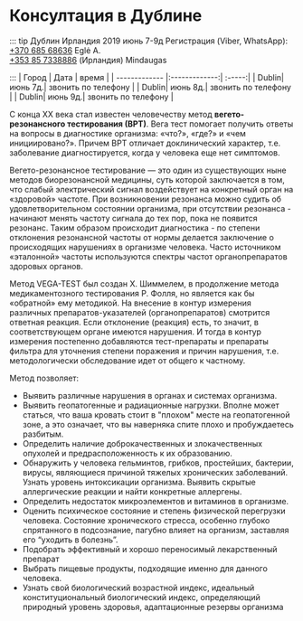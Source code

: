 # Консултация в Дублине

::: tip Дублин Ирландия 2019 июнь 7-9д
Регистрация (Viber, WhatsApp): <a href="tel:+37068568636">+370 685 68636</a> Eglė A.
<br>
<a href="tel:+353857338886">+353 85 7338886</a> (Ирландия) Mindaugas

:::
| Город | Дата | время |
| ------------- |:-------------:| :-----:|
| Dublin| июнь 7д.| звонить по телефону |
| Dublin| июнь 8д.| звонить по телефону |
| Dublin| июнь 9д.| звонить по телефону |

С конца ХХ века стал известен человечеству метод **вегето-резонансного тестирования (ВРТ)**. Вега тест помогает получить ответы на вопросы в диагностике организма: «что?», «где?» и «чем инициировано?». Причем ВРТ отличает доклинический характер, т.е. заболевание диагностируется, когда у человека еще нет симптомов.

Вегето-резонансное тестирование — это один из существующих ныне методов биорезонансной медицины, суть которой заключается в том, что слабый электрический сигнал воздействует на конкретный орган на «здоровой» частоте. При возникновении резонанса можно судить об удовлетворительном состоянии организма, при отсутствии резонанса - начинают менять частоту сигнала до тех пор, пока не появится резонанс. Таким образом происходит диагностика - по степени отклонения резонансной частоты от нормы делается заключение о происходящих нарушениях в организме человека. Часто источником «эталонной» частоты используются спектры частот органопрепаратов здоровых органов.

Метод VEGA-TEST был создан Х. Шиммелем, в продолжение метода медикаментозного тестирования Р. Фолля, но является как бы «обратной» ему методикой. На внесение в контур измерения различных препаратов-указателей (органопрепаратов) смотрится ответная реакция. Если отклонение (реакция) есть, то значит, в соответствующем органе имеются нарушения. И тогда в контур измерения постепенно добавляются тест-препараты и препараты фильтра для уточнения степени поражения и причин нарушения, т.е. методологически обследование идет от общего к частному.

Метод позволяет:

- Выявить различные нарушения в органах и системах организма.
- Выявить геопатогенные и радиационные нагрузки. Вполне может статься, что ваша кровать стоит в "плохом" месте на геопатогенной зоне, а это означает, что вы наверняка спите плохо и пробуждаетесь разбитым.
- Определить наличие доброкачественных и злокачественных опухолей и предрасположенность к их образованию.
- Обнаружить у человека гельминтов, грибков, простейших, бактерии, вирусы, являющиеся причиной тяжелых хронических заболеваний. Узнать уровень интоксикации организма. Выявить скрытые аллергические реакции и найти конкретные аллергены.
- Определить недостаток микроэлементов и витаминов в организме.
- Оценить психическое состояние и степень физической перегрузки человека. Состояние хронического стресса, особенно глубоко спрятанного в подсознание, пагубно влияет на организм, заставляя его “уходить в болезнь”.
- Подобрать эффективный и хорошо переносимый лекарственный препарат
- Выбрать пищевые продукты, подходящие именно для данного человека.
- Узнать свой биологический возрастной индекс, идеальный конституциональный биологический индекс, определяющий природный уровень здоровья, адаптационные резервы организма
